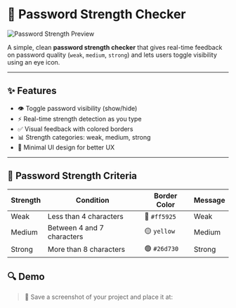 # 🔐 Password Strength Checker

![Password Strength Preview](./assets/password-preview.png)

A simple, clean **password strength checker** that gives real-time feedback on password quality (`weak`, `medium`, `strong`) and lets users toggle visibility using an eye icon.

---

## ✨ Features

- 👁 Toggle password visibility (show/hide)
- ⚡ Real-time strength detection as you type
- ✅ Visual feedback with colored borders
- 📊 Strength categories: weak, medium, strong
- 🎨 Minimal UI design for better UX

---

## 🧠 Password Strength Criteria

| Strength | Condition                  | Border Color | Message  |
|----------|-----------------------------|--------------|----------|
| Weak     | Less than 4 characters      | 🔴 `#ff5925` | Weak     |
| Medium   | Between 4 and 7 characters  | 🟡 `yellow`  | Medium   |
| Strong   | More than 8 characters      | 🟢 `#26d730` | Strong   |

## 🔍 Demo

> 📸 Save a screenshot of your project and place it at:
